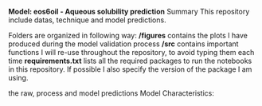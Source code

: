 **Model: eos6oil - Aqueous solubility prediction**
Summary
This repository include datas, technique and model predictions.

Folders are organized in following way:
**/figures** contains the plots I have produced during the model validation process
**/src** contains important functions I will re-use throughout the repository, to avoid typing them each time
**requirements.txt** lists all the required packages to run the notebooks in this repository. If possible I also specify the version of the package I am using.

the raw, process and model predictions 
Model Characteristics:
